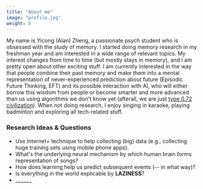 ```yaml
---
title: "About me"
image: "profile.jpg"
weight: 0
---
```


My name is Yicong (Alan) Zheng, a passionate psych student who is obsessed with the study of memory. I started doing memory research in my freshman year and am interested in a wide range of relevant topics. My interest changes from time to time (but mostly stays in memory), and I am pretty open about other exciting stuff. I am currently interested in the way that people combine their past memory and make them into a mental representation of never-experienced prediction about future (Episodic Future Thinking, EFT) and its possible interaction with AI, who will either borrow this wisdom from people or become smarter and more advanced than us using algorithms we don't know yet (afterall, we are just [type 0.72 civilization](https://en.wikipedia.org/wiki/Kardashev_scale)). When not doing research, I enjoy singing in karaoke, playing badminton and exploring all tech-related stuff.


### Research Ideas & Questions

* Use Internet+ technique to help collecting (big) data (e.g., collecting huge training sets using mobile phone apps).
* What's the underlying neural mechanism by which human brain forms representation of songs?
* How does learning help us predict subsequent events (-- in what way)?
* Is everything in the world explicable by __LAZINESS__?
* [`......`](https://zycyc.github.io/blog/research_ideas/)
